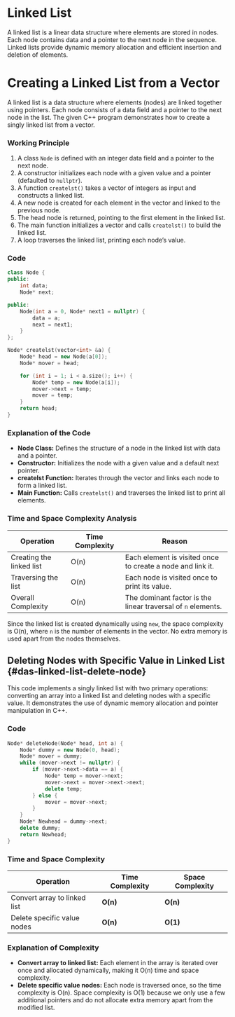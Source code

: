 
# Linked List

A linked list is a linear data structure where elements are stored in nodes. Each node contains data and a pointer to the next node in the sequence. Linked lists provide dynamic memory allocation and efficient insertion and deletion of elements.

# Creating a Linked List from a Vector

A linked list is a data structure where elements (nodes) are linked together using pointers. Each node consists of a data field and a pointer to the next node in the list. The given C++ program demonstrates how to create a singly linked list from a vector.

### Working Principle

1. A class `Node` is defined with an integer data field and a pointer to the next node.
2. A constructor initializes each node with a given value and a pointer (defaulted to `nullptr`).
3. A function `createlst()` takes a vector of integers as input and constructs a linked list.
4. A new node is created for each element in the vector and linked to the previous node.
5. The head node is returned, pointing to the first element in the linked list.
6. The main function initializes a vector and calls `createlst()` to build the linked list.
7. A loop traverses the linked list, printing each node’s value.

### Code

```cpp
class Node {
public:
    int data;
    Node* next;

public:
    Node(int a = 0, Node* next1 = nullptr) {
        data = a;
        next = next1;
    }
};

Node* createlst(vector<int> &a) {
    Node* head = new Node(a[0]);
    Node* mover = head;

    for (int i = 1; i < a.size(); i++) {
        Node* temp = new Node(a[i]);
        mover->next = temp;
        mover = temp;
    }
    return head;
}
````

### Explanation of the Code

* **Node Class:** Defines the structure of a node in the linked list with data and a pointer.
* **Constructor:** Initializes the node with a given value and a default next pointer.
* **createlst Function:** Iterates through the vector and links each node to form a linked list.
* **Main Function:** Calls `createlst()` and traverses the linked list to print all elements.

### Time and Space Complexity Analysis

| Operation                | Time Complexity | Reason                                                       |
| ------------------------ | --------------- | ------------------------------------------------------------ |
| Creating the linked list | O(n)            | Each element is visited once to create a node and link it.   |
| Traversing the list      | O(n)            | Each node is visited once to print its value.                |
| Overall Complexity       | O(n)            | The dominant factor is the linear traversal of `n` elements. |

Since the linked list is created dynamically using `new`, the space complexity is O(n), where `n` is the number of elements in the vector. No extra memory is used apart from the nodes themselves.

## Deleting Nodes with Specific Value in Linked List {#das-linked-list-delete-node}

This code implements a singly linked list with two primary operations: converting an array into a linked list and deleting nodes with a specific value. It demonstrates the use of dynamic memory allocation and pointer manipulation in C++.

### Code

```cpp
Node* deleteNode(Node* head, int a) {
    Node* dummy = new Node(0, head);
    Node* mover = dummy;
    while (mover->next != nullptr) {
        if (mover->next->data == a) {
            Node* temp = mover->next;
            mover->next = mover->next->next;
            delete temp;
        } else {
            mover = mover->next;
        }
    }
    Node* Newhead = dummy->next;
    delete dummy;
    return Newhead;
}
```

### Time and Space Complexity

| Operation                    | Time Complexity | Space Complexity |
| ---------------------------- | --------------- | ---------------- |
| Convert array to linked list | **O(n)**        | **O(n)**         |
| Delete specific value nodes  | **O(n)**        | **O(1)**         |

### Explanation of Complexity

* **Convert array to linked list:** Each element in the array is iterated over once and allocated dynamically, making it O(n) time and space complexity.
* **Delete specific value nodes:** Each node is traversed once, so the time complexity is O(n). Space complexity is O(1) because we only use a few additional pointers and do not allocate extra memory apart from the modified list.
